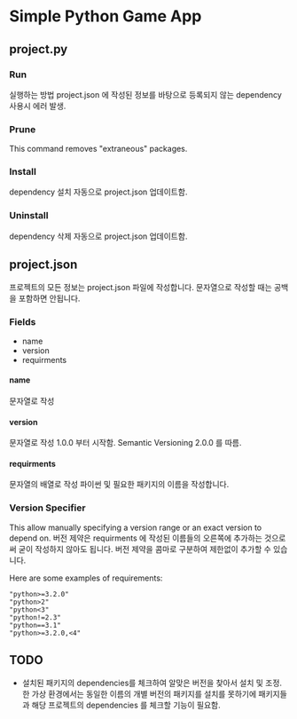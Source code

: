 # Simple Python Game App

## project.py

### Run
실행하는 방법
project.json 에 작성된 정보를 바탕으로 등록되지 않는 dependency 사용시 에러 발생.

### Prune
This command removes "extraneous" packages.

### Install
dependency 설치
자동으로 project.json 업데이트함.

### Uninstall
dependency 삭제
자동으로 project.json 업데이트함.

## project.json

프로젝트의 모든 정보는 project.json 파일에 작성합니다.
문자열으로 작성할 때는 공백을 포함하면 안됩니다.

### Fields

* name
* version
* requirments

#### name
문자열로 작성

#### version 
문자열로 작성
1.0.0 부터 시작함.
Semantic Versioning 2.0.0 를 따름.

#### requirments
문자열의 배열로 작성
파이썬 및 필요한 패키지의 이름을 작성합니다.

### Version Specifier
This allow manually specifying a version range or an exact version to depend on.
버전 제약은 requirments 에 작성된 이름들의 오른쪽에 추가하는 것으로써 굳이 작성하지 않아도 됩니다.
버전 제약을 콤마로 구분하여 제한없이 추가할 수 있습니다.

Here are some examples of requirements:
```text
"python>=3.2.0"
"python>2"
"python<3"
"python!=2.3"
"python==3.1"
"python>=3.2.0,<4"
```

## TODO
* 설치된 패키지의 dependencies를 체크하여 알맞은 버전을 찾아서 설치 및 조정. 한 가상 환경에서는 동일한 이름의 개별 버전의 패키지를 설치를 못하기에 패키지들과 해당 프로젝트의 dependencies 를 체크할 기능이 필요함.